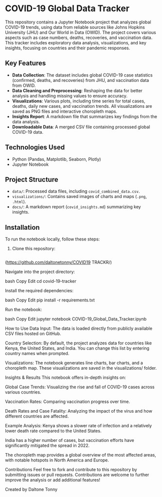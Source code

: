 # COVID-19 Global Data Tracker

This repository contains a Jupyter Notebook project that analyzes global COVID-19 trends, using data from reliable sources like Johns Hopkins University (JHU) and Our World in Data (OWID). The project covers various aspects such as case numbers, deaths, recoveries, and vaccination data. This tracker includes exploratory data analysis, visualizations, and key insights, focusing on countries and their pandemic responses.

## Key Features
- **Data Collection**: The dataset includes global COVID-19 case statistics (confirmed, deaths, and recoveries) from JHU, and vaccination data from OWID.
- **Data Cleaning and Preprocessing**: Reshaping the data for better analysis and handling missing values to ensure accuracy.
- **Visualizations**: Various plots, including time series for total cases, deaths, daily new cases, and vaccination trends. All visualizations are saved as PNG files and interactive choropleth maps.
- **Insights Report**: A markdown file that summarizes key findings from the data analysis.
- **Downloadable Data**: A merged CSV file containing processed global COVID-19 data.

## Technologies Used
- Python (Pandas, Matplotlib, Seaborn, Plotly)
- Jupyter Notebook

## Project Structure
- `data/`: Processed data files, including `covid_combined_data.csv`.
- `visualizations/`: Contains saved images of charts and maps (`.png`, `.html`).
- `docs/`: A markdown report (`covid_insights.md`) summarizing key insights.

## Installation

To run the notebook locally, follow these steps:

1. Clone this repository:
   ```bash
  (https://github.com/daltonetonny/COVID19 TRACKR/)

  
  
    

    

Navigate into the project directory:

bash
Copy
Edit
cd covid-19-tracker

  
  
    

    

Install the required dependencies:

bash
Copy
Edit
pip install -r requirements.txt

  
  
    

    

Run the notebook:

bash
Copy
Edit
jupyter notebook COVID-19_Global_Data_Tracker.ipynb

  
  
    

    

How to Use
Data Input: The data is loaded directly from publicly available CSV files hosted on GitHub.

Country Selection: By default, the project analyzes data for countries like Kenya, the United States, and India. You can change this list by entering country names when prompted.

Visualizations: The notebook generates line charts, bar charts, and a choropleth map. These visualizations are saved in the visualizations/ folder.

Insights & Results
This notebook offers in-depth insights on:

Global Case Trends: Visualizing the rise and fall of COVID-19 cases across various countries.

Vaccination Rates: Comparing vaccination progress over time.

Death Rates and Case Fatality: Analyzing the impact of the virus and how different countries are affected.

Example Analysis:
Kenya shows a slower rate of infection and a relatively lower death rate compared to the United States.

India has a higher number of cases, but vaccination efforts have significantly mitigated the spread in 2022.

The choropleth map provides a global overview of the most affected areas, with notable hotspots in North America and Europe.

Contributions
Feel free to fork and contribute to this repository by submitting issues or pull requests. Contributions are welcome to further improve the analysis or add additional features!

Created by Daltone Tonny
